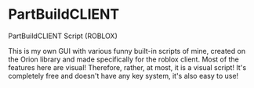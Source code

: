 # PartBuildCLIENT
PartBuildCLIENT Script (ROBLOX)

This is my own GUI with various funny built-in scripts of mine, created on the Orion library and made specifically for the roblox client. Most of the features here are visual! Therefore, rather, at most, it is a visual script! It's completely free and doesn't have any key system, it's also easy to use!
